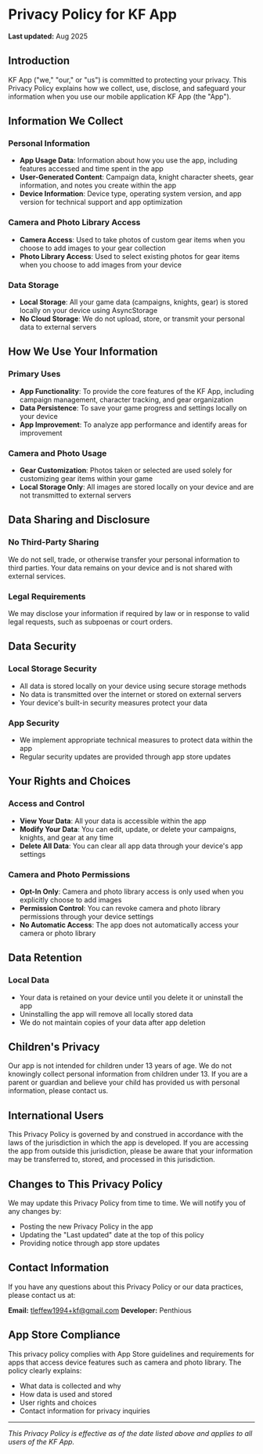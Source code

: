 # Privacy Policy for KF App

**Last updated:** Aug 2025

## Introduction

KF App ("we," "our," or "us") is committed to protecting your privacy. This Privacy Policy explains how we collect, use, disclose, and safeguard your information when you use our mobile application KF App (the "App").

## Information We Collect

### Personal Information
- **App Usage Data**: Information about how you use the app, including features accessed and time spent in the app
- **User-Generated Content**: Campaign data, knight character sheets, gear information, and notes you create within the app
- **Device Information**: Device type, operating system version, and app version for technical support and app optimization

### Camera and Photo Library Access
- **Camera Access**: Used to take photos of custom gear items when you choose to add images to your gear collection
- **Photo Library Access**: Used to select existing photos for gear items when you choose to add images from your device

### Data Storage
- **Local Storage**: All your game data (campaigns, knights, gear) is stored locally on your device using AsyncStorage
- **No Cloud Storage**: We do not upload, store, or transmit your personal data to external servers

## How We Use Your Information

### Primary Uses
- **App Functionality**: To provide the core features of the KF App, including campaign management, character tracking, and gear organization
- **Data Persistence**: To save your game progress and settings locally on your device
- **App Improvement**: To analyze app performance and identify areas for improvement

### Camera and Photo Usage
- **Gear Customization**: Photos taken or selected are used solely for customizing gear items within your game
- **Local Storage Only**: All images are stored locally on your device and are not transmitted to external servers

## Data Sharing and Disclosure

### No Third-Party Sharing
We do not sell, trade, or otherwise transfer your personal information to third parties. Your data remains on your device and is not shared with external services.

### Legal Requirements
We may disclose your information if required by law or in response to valid legal requests, such as subpoenas or court orders.

## Data Security

### Local Storage Security
- All data is stored locally on your device using secure storage methods
- No data is transmitted over the internet or stored on external servers
- Your device's built-in security measures protect your data

### App Security
- We implement appropriate technical measures to protect data within the app
- Regular security updates are provided through app store updates

## Your Rights and Choices

### Access and Control
- **View Your Data**: All your data is accessible within the app
- **Modify Your Data**: You can edit, update, or delete your campaigns, knights, and gear at any time
- **Delete All Data**: You can clear all app data through your device's app settings

### Camera and Photo Permissions
- **Opt-In Only**: Camera and photo library access is only used when you explicitly choose to add images
- **Permission Control**: You can revoke camera and photo library permissions through your device settings
- **No Automatic Access**: The app does not automatically access your camera or photo library

## Data Retention

### Local Data
- Your data is retained on your device until you delete it or uninstall the app
- Uninstalling the app will remove all locally stored data
- We do not maintain copies of your data after app deletion

## Children's Privacy

Our app is not intended for children under 13 years of age. We do not knowingly collect personal information from children under 13. If you are a parent or guardian and believe your child has provided us with personal information, please contact us.

## International Users

This Privacy Policy is governed by and construed in accordance with the laws of the jurisdiction in which the app is developed. If you are accessing the app from outside this jurisdiction, please be aware that your information may be transferred to, stored, and processed in this jurisdiction.

## Changes to This Privacy Policy

We may update this Privacy Policy from time to time. We will notify you of any changes by:
- Posting the new Privacy Policy in the app
- Updating the "Last updated" date at the top of this policy
- Providing notice through app store updates

## Contact Information

If you have any questions about this Privacy Policy or our data practices, please contact us at:

**Email:** tleffew1994+kf@gmail.com
**Developer:** Penthious

## App Store Compliance

This privacy policy complies with App Store guidelines and requirements for apps that access device features such as camera and photo library. The policy clearly explains:
- What data is collected and why
- How data is used and stored
- User rights and choices
- Contact information for privacy inquiries

---

*This Privacy Policy is effective as of the date listed above and applies to all users of the KF App.*
